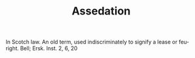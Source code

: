 ---
title: Assedation
letter: A
permalink: "/definitions/assedation.html"
body: In Scotch law. An old term, used indiscriminately to signify a lease or feu-right.
  Bell; Ersk. Inst. 2, 6, 20
published_at: '2018-07-07'
source: Black's Law Dictionary
layout: post
---